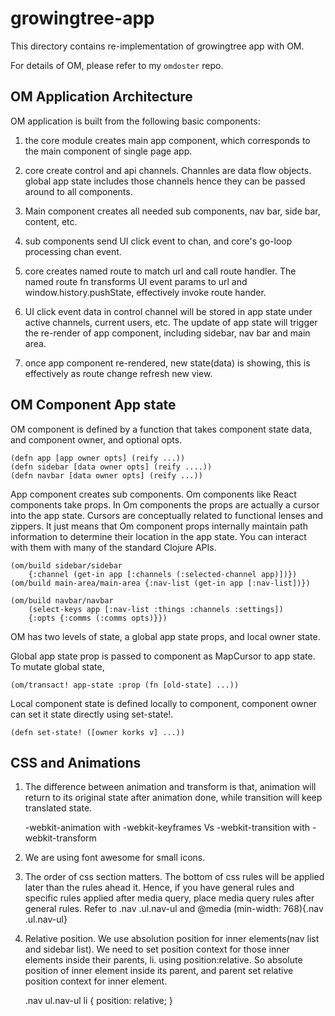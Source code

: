 # growingtree-app

This directory contains re-implementation of growingtree app with OM.

For details of OM, please refer to my `omdoster` repo.


## OM Application Architecture

OM application is built from the following basic components:

1. the core module creates main app component, which corresponds to the main component of single page app.

2. core create control and api channels. Channles are data flow objects. global app state includes those channels hence they can be passed around to all components.

3. Main component creates all needed sub components, nav bar, side bar, content, etc.

4. sub components send UI click event to chan, and core's go-loop processing chan event.

5. core creates named route to match url and call route handler. The named route fn transforms UI event params to url and window.history.pushState, effectively invoke route hander. 

6. UI click event data in control channel will be stored in app state under active channels, current users, etc. The update of app state will trigger the re-render of app component, including sidebar, nav bar and main area.

7. once app component re-rendered, new state(data) is showing, this is effectively as route change refresh new view.


## OM Component App state

OM component is defined by a function that takes component state data, and component owner, and optional opts.

    (defn app [app owner opts] (reify ...))
    (defn sidebar [data owner opts] (reify ....))
    (defn navbar [data owner opts] (reify ...))

App component creates sub components. Om components like React components take props. In Om components the props are actually a cursor into the app state. Cursors are conceptually related to functional lenses and zippers.
It just means that Om component props internally maintain path information to determine their location in the app state. You can interact with them with many of the standard Clojure APIs. 

    (om/build sidebar/sidebar 
        {:channel (get-in app [:channels (:selected-channel app)])})
    (om/build main-area/main-area {:nav-list (get-in app [:nav-list])})

    (om/build navbar/navbar 
        (select-keys app [:nav-list :things :channels :settings]) 
        {:opts {:comms (:comms opts)}})    


OM has two levels of state, a global app state props, and local owner state.

Global app state prop is passed to component as MapCursor to app state. To mutate global state,
    
    (om/transact! app-state :prop (fn [old-state] ...))

Local component state is defined locally to component, component owner can set it state directly using set-state!.

    (defn set-state! ([owner korks v] ...))


## CSS and Animations

1. The difference between animation and transform is that, animation will return to its original state after animation done, while transition will keep translated state.

   -webkit-animation with -webkit-keyframes Vs 
   -webkit-transition with -webkit-transform

2. We are using font awesome for small icons.

3. The order of css section matters. The bottom of css rules will be applied later than the rules ahead it. Hence, if you have general rules and specific rules applied after media query, place media query rules after general rules. Refer to .nav .ul.nav-ul and @media (min-width: 768){.nav .ul.nav-ul}

4. Relative position. We use absolution position for inner elements(nav list and sidebar list). We need to set position context for those inner elements inside their parents, li. using position:relative. So absolute position of inner element inside its parent, and parent set relative position context for inner element.

    .nav ul.nav-ul li { position: relative; }
